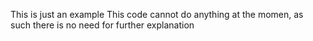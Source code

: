 This is just an example
This code cannot do anything at the momen, as such there is no need for further explanation
